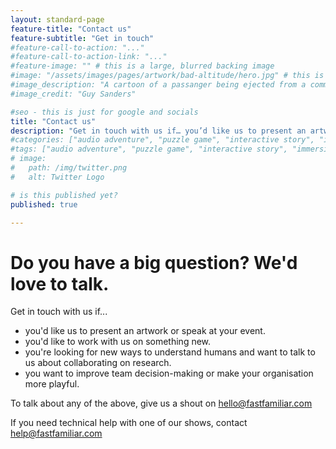 ```yaml
---
layout: standard-page
feature-title: "Contact us"
feature-subtitle: "Get in touch"
#feature-call-to-action: "..."
#feature-call-to-action-link: "..."
#feature-image: "" # this is a large, blurred backing image
#image: "/assets/images/pages/artwork/bad-altitude/hero.jpg" # this is the image for an article
#image_description: "A cartoon of a passanger being ejected from a commercial plane. The seat has a large spring underneath."
#image_credit: "Guy Sanders"

#seo - this is just for google and socials
title: "Contact us"
description: "Get in touch with us if… you’d like us to present an artwork or speak at your event. You’d like to work with us on something new. You’re looking for new ways to understand humans and want to talk to us about collaborating on research. You want to improve team decision-making or make your organisation more playful."
#categories: ["audio adventure", "puzzle game", "interactive story", "immersive story", "escape room", "gaymer", "Bad Altitude"]
#tags: ["audio adventure", "puzzle game", "interactive story", "immersive story", "escape room", "gaymer", "Bad Altitude"]
# image:
#   path: /img/twitter.png
#   alt: Twitter Logo

# is this published yet?
published: true

---
```


# Do you have a big question? We'd love to talk.
Get in touch with us if...
* you'd like us to present an artwork or speak at your event.
* you'd like to work with us on something new.
* you're looking for new ways to understand humans and want to talk to us about collaborating on research.
* you want to improve team decision-making or make your organisation more playful.

To talk about any of the above, give us a shout on [hello@fastfamiliar.com](mailto://hello@fastfamiliar.com)


If you need technical help with one of our shows, contact [help@fastfamiliar.com](mailto://help@fastfamiliar.com)